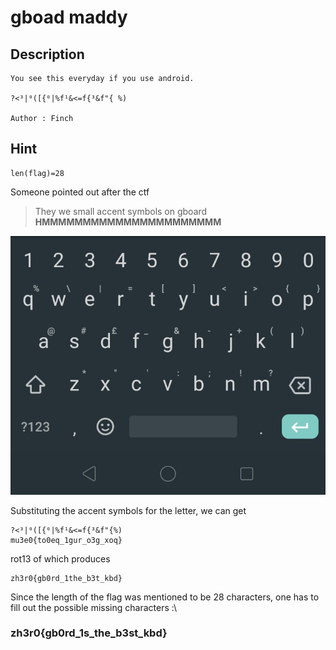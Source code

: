 # gboad maddy

## Description
```
You see this everyday if you use android.

?<³|⁰([{⁰|%f¹&<=f{³&f"{ %)

Author : Finch
```
## Hint
```
len(flag)=28
```

Someone pointed out after the ctf  
> They we small accent symbols on gboard   
**HMMMMMMMMMMMMMMMMMMMMMM**

![](gboard.png)

Substituting the accent symbols for the letter, we can get

```
?<³|⁰([{⁰|%f¹&<=f{³&f"{%) 
mu3e0{to0eq_1gur_o3g_xoq}
```
rot13 of which produces  
```
zh3r0{gb0rd_1the_b3t_kbd}
```

Since the length of the flag was mentioned to be 28 characters, one has to fill out the possible missing characters :\

### zh3r0{gb0rd_1s_the_b3st_kbd}
